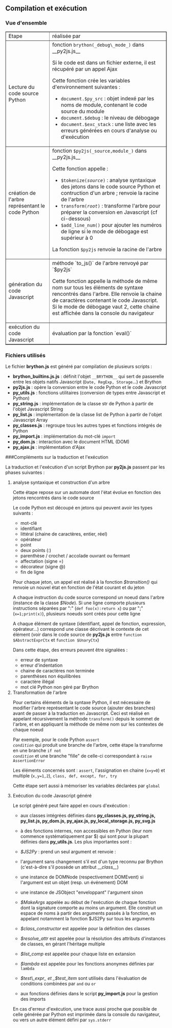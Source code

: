 Compilation et exécution
------------------------

### Vue d'ensemble

<table border=1 cellpadding =5>
<tr><td>Etape</td><td>réalisée par</td></tr>
<tr>
<td>Lecture du code source Python</td>
<td>fonction <code>brython(_debug\_mode_)</code> dans __py2js.js__

Si le code est dans un fichier externe, il est récupéré par un appel Ajax

  Cette fonction crée les variables d'environnement suivantes :
- `document.$py_src` : objet indexé par les noms de module, contenant le code source du module
- `document.$debug` : le niveau de débogage
- `document.$exc_stack` : une liste avec les erreurs générées en cours d'analyse ou d'exécution

</td>
</tr>

<tr>
<td>
création de l'arbre représentant le code Python
</td>
<td>
fonction <code>$py2js(_source,module_)</code> dans __py2js.js__

Cette fonction appelle :

- <code>$tokenize(_source_)</code> : analyse syntaxique des jetons dans le code source Python et contruction d'un arbre ;
 renvoie la racine de l'arbre
- <code>transform(_root_)</code> : transforme l'arbre pour préparer la conversion en Javascript (cf ci-dessous)
- `$add_line_num()` pour ajouter les numéros de ligne si le mode de débogage est supérieur à 0

La fonction `$py2js` renvoie la racine de l'arbre
</td>
</tr>

<tr>
<td>génération du code Javascript</td>
<td>méthode `to_js()` de l'arbre renvoyé par `$py2js`

Cette fonction appelle la méthode de même nom sur tous les éléments de syntaxe rencontrés dans l'arbre. Elle renvoie la chaine de caractères contenant le code Javascript. Si le mode de débogage vaut 2, cette chaine est affichée dans la console du navigateur
</td>
</tr>

<tr>
    
<td>
exécution du code Javascript
</td>
<td>
évaluation par la fonction `eval()`
</td>
</tr>

</table>

### Fichiers utilisés

Le fichier __brython.js__ est généré par compilation de plusieurs scripts :

- __brython\_builtins.js.js__ : définit l'objet `__BRYTHON__` qui sert de passerelle entre les objets natifs Javascript (`Date, RegExp, Storage`...) et Brython
- __py2js.js__ : opère la conversion entre le code Python et le code Javascript
- __py\_utils.js__ : fonctions utilitaires (conversion de types entre Javascript et Python)
- __py\_string.js__ : implémentation de la classe str de Python à partir de l'objet Javascript String
- __py\_list.js__ : implémentation de la classe list de Python à partir de l'objet Javascript Array
- __py\_classes.js__ : regroupe tous les autres types et fonctions intégrés de Python
- __py\_import.js__ : implémentation du mot-clé `import`
- __py\_dom.js__ : interaction avec le document HTML (DOM)
- __py\_ajax.js__ : implémentation d'Ajax

###Compléments sur la traduction et l'exécution

La traduction et l'exécution d'un script Brython par __py2js.js__ passent par les phases suivantes :
<ol>
<li>analyse syntaxique et construction d'un arbre

Cette étape repose sur un automate dont l'état évolue en fonction des jetons rencontrés dans le code source

Le code Python est découpé en jetons qui peuvent avoir les types suivants : 
- mot-clé
- identifiant
- littéral (chaine de caractères, entier, réel)
- opérateur
- point
- deux points (:)
- parenthèse / crochet / accolade ouvrant ou fermant
- affectation (signe =)
- décorateur (signe @)
- fin de ligne

Pour chaque jeton, un appel est réalisé à la fonction _$transition()_ qui renvoie un nouvel état en fonction de l'état courant et du jeton

A chaque instruction du code source correspond un noeud dans l'arbre (instance de la classe _$Node_). Si une ligne comporte plusieurs instructions séparées par ":" (`def foo(x):return x`) ou par ";" (`x=1;print(x)`), plusieurs noeuds sont créés pour cette ligne

A chaque élément de syntaxe (identifiant, appel de fonction, expression, opérateur...) correspond une classe décrivant le contexte de cet élément (voir dans le code source de __py2js.js__ entre `function $AbstractExprCtx` et `function $UnaryCtx`)

Dans cette étape, des erreurs peuvent être signalées : 
- erreur de syntaxe
- erreur d'indentation
- chaine de caractères non terminée
- parenthèses non équilibrées
- caractère illégal
- mot clé Python non géré par Brython

<li>Transformation de l'arbre

Pour certains éléments de la syntaxe Python, il est nécessaire de modifier l'arbre représentant le code source (ajouter des branches) avant de passer à la traduction en Javascript. Ceci est réalisé en appelant récursivement la méthode `transform()` depuis le sommet de l'arbre, et en appliquant la méthode de même nom sur les contextes de chaque noeud

Par exemple, pour le code Python <code>assert _condition_</code> qui produit une branche de l'arbre, cette étape la transforme en une branche <code>if not _condition_</code> et une branche "fille" de celle-ci correspondant à `raise AssertionError`

Les éléments concernés sont : `assert`, l'assignation en chaine (`x=y=0`) et multiple (`x,y=1,2`), `class, def, except, for, try`

Cette étape sert aussi à mémoriser les variables déclarées par `global`

<li> Exécution du code Javascript généré

Le script généré peut faire appel en cours d'exécution :

- aux classes intégrées définies dans __py\_classes.js, py\_string.js, py\_list.js, py\_dom.js, py\_ajax.js, py\_local\_storage.js, py\_svg.js__

- à des fonctions internes, non accessibles en Python (leur nom commence systématiquement par $) qui sont pour la plupart définies dans  __py\_utils.js__. Les plus importantes sont :

 - _$JS2Py_ : prend un seul argument et renvoie :
  - l'argument sans changement s'il est d'un type reconnu par Brython (c'est-à-dire s'il possède un attribut \_\__class\_\__)
  - une instance de DOMNode (respectivement DOMEvent) si l'argument est un objet (resp. un événement) DOM
  - une instance de JSObject "enveloppant" l'argument sinon
 - _$MakeArgs_ appelée au début de l'exécution de chaque fonction dont la signature comporte au moins un argument. Elle construit un espace de noms à partir des arguments passés à la fonction, en appelant notamment la fonction $JS2Py sur tous les arguments
 - _$class\_constructor_ est appelée pour la définition des classes
 - _$resolve\_attr_ est appelée pour la résolution des attributs d'instances de classes, en gérant l'héritage multiple
 - _$list\_comp_ est appelée pour chaque liste en extansion
 - _$lambda_ est appelée pour les fonctions anonymes définies par `lambda`
 - _$test\_expr_ et _$test\_item_ sont utilisés dans l'évaluation de conditions combinées par `and` ou `or`

- aux fonctions définies dans le script __py\_import.js__ pour la gestion des imports

En cas d'erreur d'exécution, une trace aussi proche que possible de celle générée par Python est imprimée dans la console du navigateur, ou vers un autre élément défini par `sys.stderr`

</ol>
